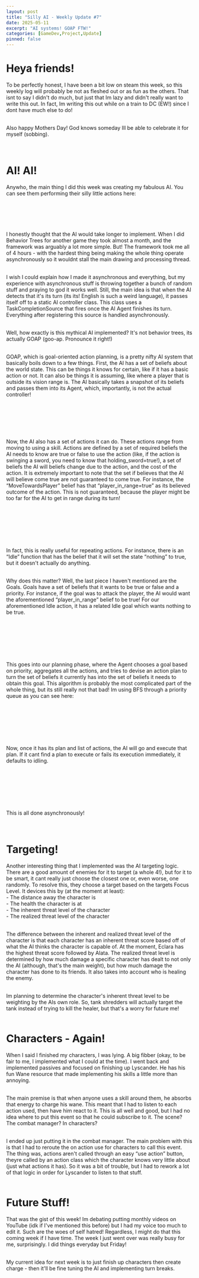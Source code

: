 ```yaml
---
layout: post
title: "Silly AI - Weekly Update #7"
date: 2025-05-11
excerpt: "AI systems! GOAP FTW!"
categories: [GameDev,Project,Update]
pinned: false
---
```


# Heya friends!
To be perfectly honest, I have been a bit low on steam this week, so this weekly log will probably be not as fleshed out or as fun as the others. That isnt to say I didn't do much, but just that Im lazy and didn't really want to write this out. In fact, Im writing this out while on a train to DC (EW!) since I dont have much else to do! <br><br>

Also happy Mothers Day! God knows someday Ill be able to celebrate it for myself (sobbing). <br><br><br>

# AI! AI!

Anywho, the main thing I did this week was creating my fabulous AI. You can see them performing their silly little actions here: <br>
<br>
<p align="center">
  <img src="{{ site.baseurl }}/images/week_in_review_7/ai_example.gif" alt="">
</p>  <br><br>

I honestly thought that the AI would take longer to implement. When I did Behavior Trees for another game they took almost a month, and the framework was arguably a lot more simple. But! The framework took me all of 4 hours - with the hardest thing being making the whole thing operate asynchronously so it wouldnt stall the main drawing and processing thread. <br><br>

I wish I could explain how I made it asynchronous and everything, but my experience with asynchronous stuff is throwing together a bunch of random stuff and praying to god it works well. Still, the main idea is that when the AI detects that it's its turn (its its! English is such a weird language), it passes itself off to a static AI controller class. This class uses a TaskCompletionSource that fires once the AI Agent finishes its turn. Everything after registering this source is handled asynchronously.<br><br>

Well, how exactly is this mythical AI implemented? It's not behavior trees, its actually GOAP (goo-ap. Pronounce it right!) <br><br>

GOAP, which is goal-oriented action planning, is a pretty nifty AI system that basically boils down to a few things. First, the AI has a set of beliefs about the world state. This can be things it knows for certain, like if it has a basic action or not. It can also be things it is assuming, like where a player that is outside its vision range is. The AI basically takes a snapshot of its beliefs and passes them into its Agent, which, importantly, is not the actual controller! <br><br>
<br>
<p align="center">
  <img src="{{ site.baseurl }}/images/week_in_review_7/beliefs.png" alt="">
</p>  <br><br>

Now, the AI also has a set of actions it can do. These actions range from moving to using a skill. Actions are defined by a set of required beliefs the AI needs to know are true or false to use the action (like, if the action is swinging a sword, you need to know that holding_sword=true!), a set of beliefs the AI will beliefs change due to the action, and the cost of the action. It is extremely important to note that the set if believes that the AI will believe come true are not guaranteed to come true. For instance, the “MoveTowardsPlayer” belief has that “player_in_range=true” as its believed outcome of the action. This is not guaranteed, because the player might be too far for the AI to get in range during its turn!  <br><br>

<br>
<p align="center">
  <img src="{{ site.baseurl }}/images/week_in_review_7/actions.png" alt="">
</p>  <br><br>

In fact, this is really useful for repeating actions. For instance, there is an “Idle” function that has the belief that it will set the state “nothing” to true, but it doesn't actually do anything. <br><br>

Why does this matter? Well, the last piece I haven't mentioned are the Goals. Goals have a set of beliefs that it wants to be true or false and a priority. For instance, if the goal was to attack the player, the AI would want the aforementioned “player_in_range” belief to be true! For our aforementioned Idle action, it has a related Idle goal which wants nothing to be true. <br><br>

<br>
<p align="center">
  <img src="{{ site.baseurl }}/images/week_in_review_7/goal.png" alt="">
</p>  <br><br>

This goes into our planning phase, where the Agent chooses a goal based on priority, aggregates all the actions, and tries to devise an action plan to turn the set of beliefs it currently has into the set of beliefs it needs to obtain this goal. This algorithm is probably the most complicated part of the whole thing, but its still really not that bad! Im using BFS through a priority queue as you can see here:<br><br>

<br>
<p align="center">
  <img src="{{ site.baseurl }}/images/week_in_review_7/plan_function.png" alt="">
</p>  <br><br>

Now, once it has its plan and list of actions, the AI will go and execute that plan. If it cant find a plan to execute or fails its execution immediately, it defaults to idling. <br><br>

<br>
<p align="center">
  <img src="{{ site.baseurl }}/images/week_in_review_7/plan.png" alt="">
</p>  <br><br>


This is all done asynchronously! <br><br><br>

# Targeting!

Another interesting thing that I implemented was the AI targeting logic. There are a good amount of enemies for it to target (a whole 4!), but for it to be smart, it cant really just choose the closest one or, even worse, one randomly. To resolve this, they choose a target based on the targets Focus Level. It devices this by (at the moment at least): <br>
\- The distance away the character is <br>
\- The health the character is at <br>
\- The inherent threat level of the character <br>
\- The realized threat level of the character <br><br>

The difference between the inherent and realized threat level of the character is that each character has an inherent threat score based off of what the AI thinks the character is capable of. At the moment, Eclara has the highest threat score followed by Alata. The realized threat level is determined by how much damage a specific character has dealt to not only the AI (although, that's the main weight), but how much damage the character has done to its friends. It also takes into account who is healing the enemy. <br><br>

Im planning to determine the character's inherent threat level to be weighting by the AIs own role. So, tank shredders will actually target the tank instead of trying to kill the healer, but that's a worry for future me! <br><br>

# Characters - Again!
When I said I finished my characters, I was lying. A big fibber (okay, to be fair to me, I implemented what I could at the time). I went back and implemented passives and focused on finishing up Lyscander. He has his fun Wane resource that made implementing his skills a little more than annoying. <br><br>

The main premise is that when anyone uses a skill around them, he absorbs that energy to charge his wane. This meant that I had to listen to each action used, then have him react to it. This is all well and good, but I had no idea where to put this event so that he could subscribe to it. The scene? The combat manager? In characters? <br><br>

I ended up just putting it in the combat manager. The main problem with this is that I had to reroute the on action use for characters to call this event. The thing was, actions aren't called through an easy “use action” button, theyre called by an action class which the character knows very little about (just what actions it has). So it was a bit of trouble, but I had to rework a lot of that logic in order for Lyscander to listen to that stuff. <br><br>

# Future Stuff!

That was the gist of this week! Im debating putting monthly videos on YouTube (idk if I've mentioned this before) but I had my voice too much to edit it. Such are the woes of self hatred! Regardless, I might do that this coming week if I have time. The week I just went over was really busy for me, surprisingly. I did things everyday but Friday! <br><br>

My current idea for next week is to just finish up characters then create charge - then it'll be fine tuning the AI and implementing turn breaks. 

